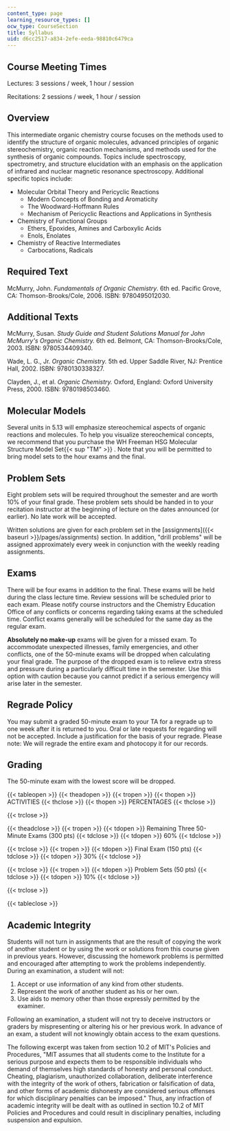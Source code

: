 ```yaml
---
content_type: page
learning_resource_types: []
ocw_type: CourseSection
title: Syllabus
uid: d6cc2517-a834-2efe-eeda-98810c6479ca
---
```


Course Meeting Times
--------------------

Lectures: 3 sessions / week, 1 hour / session

Recitations: 2 sessions / week, 1 hour / session

Overview
--------

This intermediate organic chemistry course focuses on the methods used to identify the structure of organic molecules, advanced principles of organic stereochemistry, organic reaction mechanisms, and methods used for the synthesis of organic compounds. Topics include spectroscopy, spectrometry, and structure elucidation with an emphasis on the application of infrared and nuclear magnetic resonance spectroscopy. Additional specific topics include:

*   Molecular Orbital Theory and Pericyclic Reactions
    *   Modern Concepts of Bonding and Aromaticity
    *   The Woodward-Hoffmann Rules
    *   Mechanism of Pericyclic Reactions and Applications in Synthesis
*   Chemistry of Functional Groups
    *   Ethers, Epoxides, Amines and Carboxylic Acids
    *   Enols, Enolates
*   Chemistry of Reactive Intermediates
    *   Carbocations, Radicals

Required Text
-------------

McMurry, John. _Fundamentals of Organic Chemistry_. 6th ed. Pacific Grove, CA: Thomson-Brooks/Cole, 2006. ISBN: 9780495012030.

Additional Texts
----------------

McMurry, Susan. _Study Guide and Student Solutions Manual for John McMurry's Organic Chemistry._ 6th ed. Belmont, CA: Thomson-Brooks/Cole, 2003. ISBN: 9780534409340.

Wade, L. G., Jr. _Organic Chemistry._ 5th ed. Upper Saddle River, NJ: Prentice Hall, 2002. ISBN: 9780130338327.

Clayden, J., et al. _Organic Chemistry._ Oxford, England: Oxford University Press, 2000. ISBN: 9780198503460.

Molecular Models
----------------

Several units in 5.13 will emphasize stereochemical aspects of organic reactions and molecules. To help you visualize stereochemical concepts, we recommend that you purchase the WH Freeman HSG Molecular Structure Model Set{{< sup "TM" >}} . Note that you will be permitted to bring model sets to the hour exams and the final.

Problem Sets
------------

Eight problem sets will be required throughout the semester and are worth 10% of your final grade. These problem sets should be handed in to your recitation instructor at the beginning of lecture on the dates announced (or earlier). No late work will be accepted.

Written solutions are given for each problem set in the [assignments]({{< baseurl >}}/pages/assignments) section. In addition, "drill problems" will be assigned approximately every week in conjunction with the weekly reading assignments.

Exams
-----

There will be four exams in addition to the final. These exams will be held during the class lecture time. Review sessions will be scheduled prior to each exam. Please notify course instructors and the Chemistry Education Office of any conflicts or concerns regarding taking exams at the scheduled time. Conflict exams generally will be scheduled for the same day as the regular exam.

**Absolutely no make-up** exams will be given for a missed exam. To accommodate unexpected illnesses, family emergencies, and other conflicts, one of the 50-minute exams will be dropped when calculating your final grade. The purpose of the dropped exam is to relieve extra stress and pressure during a particularly difficult time in the semester. Use this option with caution because you cannot predict if a serious emergency will arise later in the semester.

Regrade Policy
--------------

You may submit a graded 50-minute exam to your TA for a regrade up to one week after it is returned to you. Oral or late requests for regarding will not be accepted. Include a justification for the basis of your regrade. Please note: We will regrade the entire exam and photocopy it for our records.

Grading
-------

The 50-minute exam with the lowest score will be dropped.

{{< tableopen >}}
{{< theadopen >}}
{{< tropen >}}
{{< thopen >}}
ACTIVITIES
{{< thclose >}}
{{< thopen >}}
PERCENTAGES
{{< thclose >}}

{{< trclose >}}

{{< theadclose >}}
{{< tropen >}}
{{< tdopen >}}
Remaining Three 50-Minute Exams (300 pts)
{{< tdclose >}}
{{< tdopen >}}
60%
{{< tdclose >}}

{{< trclose >}}
{{< tropen >}}
{{< tdopen >}}
Final Exam (150 pts)
{{< tdclose >}}
{{< tdopen >}}
30%
{{< tdclose >}}

{{< trclose >}}
{{< tropen >}}
{{< tdopen >}}
Problem Sets (50 pts)
{{< tdclose >}}
{{< tdopen >}}
10%
{{< tdclose >}}

{{< trclose >}}

{{< tableclose >}}

Academic Integrity
------------------

Students will not turn in assignments that are the result of copying the work of another student or by using the work or solutions from this course given in previous years. However, discussing the homework problems is permitted and encouraged after attempting to work the problems independently. During an examination, a student will not:

1.  Accept or use information of any kind from other students.
2.  Represent the work of another student as his or her own.
3.  Use aids to memory other than those expressly permitted by the examiner.

Following an examination, a student will not try to deceive instructors or graders by mispresenting or altering his or her previous work. In advance of an exam, a student will not knowingly obtain access to the exam questions.

The following excerpt was taken from section 10.2 of MIT's Policies and Procedures, "MIT assumes that all students come to the Institute for a serious purpose and expects them to be responsible individuals who demand of themselves high standards of honesty and personal conduct. Cheating, plagiarism, unauthorized collaboration, deliberate interference with the integrity of the work of others, fabrication or falsification of data, and other forms of academic dishonesty are considered serious offenses for which disciplinary penalties can be imposed." Thus, any infraction of academic integrity will be dealt with as outlined in section 10.2 of MIT Policies and Procedures and could result in disciplinary penalties, including suspension and expulsion.